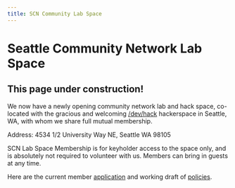 ```yaml
---
title: SCN Community Lab Space
---
```


# Seattle Community Network Lab Space
## This page under construction!
We now have a newly opening community network lab and hack space, co-located with the gracious and welcoming [/dev/hack](https://devhack.net) hackerspace in Seattle, WA, with whom we share full mutual membership.

Address: 4534 1/2 University Way NE, Seattle WA 98105

SCN Lab Space Membership is for keyholder access to the space only, and is absolutely not required to volunteer with us. Members can bring in guests at any time. 

Here are the current member [application](https://www.cognitoforms.com/TheSilentTaskForce1/SCNSpaceMembershipApplicationFormAndAgreement) and working draft of [policies](https://docs.google.com/document/d/1jHKDoY01IUAhroEsmL_nff-2he1DZx-30uwkQw4jY6A/edit).
